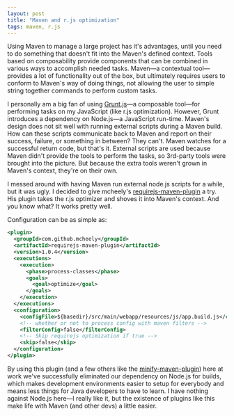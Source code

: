 ```yaml
---
layout: post
title: "Maven and r.js optimization"
tags: maven, r.js
---
```

Using Maven to manage a large project has it's advantages, until you need to do
something that doesn't fit into the Maven's defined context. Tools based on
composability provide components that can be combined in various ways to
accomplish needed tasks. Maven—a contextual tool—provides a lot of functionality
out of the box, but ultimately requires users to conform to Maven's way of doing
things, not allowing the user to simple string together commands to perform
custom tasks.

I personally am a big fan of using [Grunt.js](http://gruntjs.com/)—a composable
tool—for performing tasks on my JavaScript (like r.js optimization). However,
Grunt introduces a dependency on Node.js—a JavaScript run-time. Maven's design
does not sit well with running external scripts during a Maven build. How can
these scripts communicate back to Maven and report on their success, failure, or
something in between? They can't. Maven watches for a successful return code,
but that's it. External scripts are used because Maven didn't provide the tools
to perform the tasks, so 3rd-party tools were brought into the picture. But
because the extra tools weren't grown in Maven's context, they're on their own.

I messed around with having Maven run external node.js scripts for a while, but
it was ugly. I decided to give mcheely's [requirejs-maven-plugin](https://github.com/mcheely/requirejs-maven-plugin)
a try. His plugin takes the r.js optimizer and shoves it into Maven's context.
And you know what? It works pretty well.

Configuration can be as simple as:
```xml
<plugin>
  <groupId>com.github.mcheely</groupId>
  <artifactId>requirejs-maven-plugin</artifactId>
  <version>1.0.4</version>
  <executions>
    <execution>
      <phase>process-classes</phase>
      <goals>
        <goal>optimize</goal>
      </goals>
    </execution>
  </executions>
  <configuration>
    <configFile>${basedir}/src/main/webapp/resources/js/app.build.js</configFile>
    <!-- whether or not to process config with maven filters -->
    <filterConfig>false</filterConfig>
    <!-- Skip requirejs optimization if true -->
    <skip>false</skip>
  </configuration>
</plugin>
```

By using this plugin (and a few others like the [minify-maven-plugin](http://samaxes.github.com/minify-maven-plugin/ "minify-maven-plugin"))
here at work we've successfully eliminated our dependency on Node.js for builds,
which makes development environments easier to setup for everybody and means
less things for Java developers to have to learn. I have nothing against Node.js
here—I really like it, but the existence of plugins like this make life with
Maven (and other devs) a little easier.